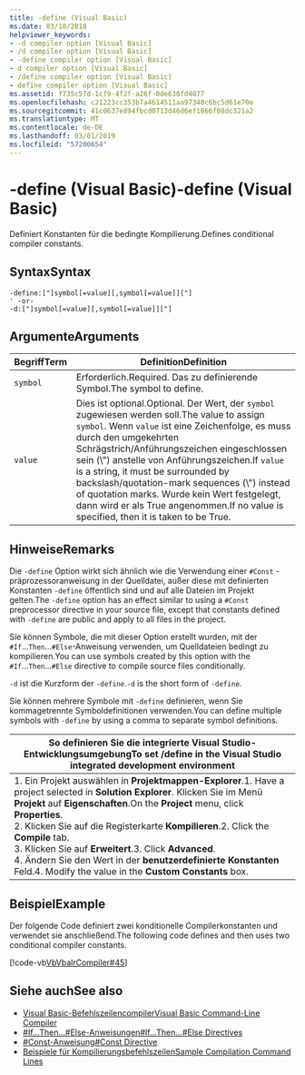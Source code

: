 ```yaml
---
title: -define (Visual Basic)
ms.date: 03/10/2018
helpviewer_keywords:
- -d compiler option [Visual Basic]
- /d compiler option [Visual Basic]
- -define compiler option [Visual Basic]
- d compiler option [Visual Basic]
- /define compiler option [Visual Basic]
- define compiler option [Visual Basic]
ms.assetid: f735c57d-1cf9-4f2f-a26f-0de630fd4077
ms.openlocfilehash: c21223cc353b7a4614511aa97340c6bc5d61e70e
ms.sourcegitcommit: 41c0637e894fbcd0713d46d6ef1866f08dc321a2
ms.translationtype: MT
ms.contentlocale: de-DE
ms.lasthandoff: 03/01/2019
ms.locfileid: "57200654"
---
```

# <a name="-define-visual-basic"></a><span data-ttu-id="0b43a-102">-define (Visual Basic)</span><span class="sxs-lookup"><span data-stu-id="0b43a-102">-define (Visual Basic)</span></span>
<span data-ttu-id="0b43a-103">Definiert Konstanten für die bedingte Kompilierung.</span><span class="sxs-lookup"><span data-stu-id="0b43a-103">Defines conditional compiler constants.</span></span>  
  
## <a name="syntax"></a><span data-ttu-id="0b43a-104">Syntax</span><span class="sxs-lookup"><span data-stu-id="0b43a-104">Syntax</span></span>  
  
```  
-define:["]symbol[=value][,symbol[=value]]["]  
' -or-  
-d:["]symbol[=value][,symbol[=value]]["]  
```  
  
## <a name="arguments"></a><span data-ttu-id="0b43a-105">Argumente</span><span class="sxs-lookup"><span data-stu-id="0b43a-105">Arguments</span></span>  
  
|<span data-ttu-id="0b43a-106">Begriff</span><span class="sxs-lookup"><span data-stu-id="0b43a-106">Term</span></span>|<span data-ttu-id="0b43a-107">Definition</span><span class="sxs-lookup"><span data-stu-id="0b43a-107">Definition</span></span>|  
|---|---|  
|`symbol`|<span data-ttu-id="0b43a-108">Erforderlich.</span><span class="sxs-lookup"><span data-stu-id="0b43a-108">Required.</span></span> <span data-ttu-id="0b43a-109">Das zu definierende Symbol.</span><span class="sxs-lookup"><span data-stu-id="0b43a-109">The symbol to define.</span></span>|  
|`value`|<span data-ttu-id="0b43a-110">Dies ist optional.</span><span class="sxs-lookup"><span data-stu-id="0b43a-110">Optional.</span></span> <span data-ttu-id="0b43a-111">Der Wert, der `symbol` zugewiesen werden soll.</span><span class="sxs-lookup"><span data-stu-id="0b43a-111">The value to assign `symbol`.</span></span> <span data-ttu-id="0b43a-112">Wenn `value` ist eine Zeichenfolge, es muss durch den umgekehrten Schrägstrich/Anführungszeichen eingeschlossen sein (\\") anstelle von Anführungszeichen.</span><span class="sxs-lookup"><span data-stu-id="0b43a-112">If `value` is a string, it must be surrounded by backslash/quotation-mark sequences (\\") instead of quotation marks.</span></span> <span data-ttu-id="0b43a-113">Wurde kein Wert festgelegt, dann wird er als True angenommen.</span><span class="sxs-lookup"><span data-stu-id="0b43a-113">If no value is specified, then it is taken to be True.</span></span>|  
  
## <a name="remarks"></a><span data-ttu-id="0b43a-114">Hinweise</span><span class="sxs-lookup"><span data-stu-id="0b43a-114">Remarks</span></span>  
 <span data-ttu-id="0b43a-115">Die `-define` Option wirkt sich ähnlich wie die Verwendung einer `#Const` -präprozessoranweisung in der Quelldatei, außer diese mit definierten Konstanten `-define` öffentlich sind und auf alle Dateien im Projekt gelten.</span><span class="sxs-lookup"><span data-stu-id="0b43a-115">The `-define` option has an effect similar to using a `#Const` preprocessor directive in your source file, except that constants defined with `-define` are public and apply to all files in the project.</span></span>  
  
 <span data-ttu-id="0b43a-116">Sie können Symbole, die mit dieser Option erstellt wurden, mit der `#If`...`Then`...`#Else`-Anweisung verwenden, um Quelldateien bedingt zu kompilieren.</span><span class="sxs-lookup"><span data-stu-id="0b43a-116">You can use symbols created by this option with the `#If`...`Then`...`#Else` directive to compile source files conditionally.</span></span>  
  
 <span data-ttu-id="0b43a-117">`-d` ist die Kurzform der `-define`.</span><span class="sxs-lookup"><span data-stu-id="0b43a-117">`-d` is the short form of `-define`.</span></span>  
  
 <span data-ttu-id="0b43a-118">Sie können mehrere Symbole mit `-define` definieren, wenn Sie kommagetrennte Symboldefinitionen verwenden.</span><span class="sxs-lookup"><span data-stu-id="0b43a-118">You can define multiple symbols with `-define` by using a comma to separate symbol definitions.</span></span>  
  
|<span data-ttu-id="0b43a-119">So definieren Sie die integrierte Visual Studio-Entwicklungsumgebung</span><span class="sxs-lookup"><span data-stu-id="0b43a-119">To set /define in the Visual Studio integrated development environment</span></span>|  
|---|  
|<span data-ttu-id="0b43a-120">1.  Ein Projekt auswählen in **Projektmappen-Explorer**.</span><span class="sxs-lookup"><span data-stu-id="0b43a-120">1.  Have a project selected in **Solution Explorer**.</span></span> <span data-ttu-id="0b43a-121">Klicken Sie im Menü **Projekt** auf **Eigenschaften**.</span><span class="sxs-lookup"><span data-stu-id="0b43a-121">On the **Project** menu, click **Properties**.</span></span> <br /><span data-ttu-id="0b43a-122">2.  Klicken Sie auf die Registerkarte **Kompilieren**.</span><span class="sxs-lookup"><span data-stu-id="0b43a-122">2.  Click the **Compile** tab.</span></span><br /><span data-ttu-id="0b43a-123">3.  Klicken Sie auf **Erweitert**.</span><span class="sxs-lookup"><span data-stu-id="0b43a-123">3.  Click **Advanced**.</span></span><br /><span data-ttu-id="0b43a-124">4.  Ändern Sie den Wert in der **benutzerdefinierte Konstanten** Feld.</span><span class="sxs-lookup"><span data-stu-id="0b43a-124">4.  Modify the value in the **Custom Constants** box.</span></span>|  
  
## <a name="example"></a><span data-ttu-id="0b43a-125">Beispiel</span><span class="sxs-lookup"><span data-stu-id="0b43a-125">Example</span></span>  
 <span data-ttu-id="0b43a-126">Der folgende Code definiert zwei konditionelle Compilerkonstanten und verwendet sie anschließend.</span><span class="sxs-lookup"><span data-stu-id="0b43a-126">The following code defines and then uses two conditional compiler constants.</span></span>  
  
 [!code-vb[VbVbalrCompiler#45](~/samples/snippets/visualbasic/VS_Snippets_VBCSharp/VbVbalrCompiler/VB/Class1.vb#45)]  
  
## <a name="see-also"></a><span data-ttu-id="0b43a-127">Siehe auch</span><span class="sxs-lookup"><span data-stu-id="0b43a-127">See also</span></span>
- [<span data-ttu-id="0b43a-128">Visual Basic-Befehlszeilencompiler</span><span class="sxs-lookup"><span data-stu-id="0b43a-128">Visual Basic Command-Line Compiler</span></span>](../../../visual-basic/reference/command-line-compiler/index.md)
- [<span data-ttu-id="0b43a-129">#If...Then...#Else-Anweisungen</span><span class="sxs-lookup"><span data-stu-id="0b43a-129">#If...Then...#Else Directives</span></span>](../../../visual-basic/language-reference/directives/if-then-else-directives.md)
- [<span data-ttu-id="0b43a-130">#Const-Anweisung</span><span class="sxs-lookup"><span data-stu-id="0b43a-130">#Const Directive</span></span>](../../../visual-basic/language-reference/directives/const-directive.md)
- [<span data-ttu-id="0b43a-131">Beispiele für Kompilierungsbefehlszeilen</span><span class="sxs-lookup"><span data-stu-id="0b43a-131">Sample Compilation Command Lines</span></span>](../../../visual-basic/reference/command-line-compiler/sample-compilation-command-lines.md)
